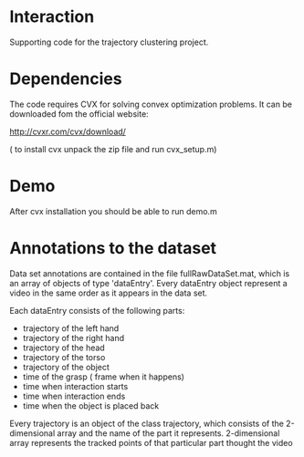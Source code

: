 Interaction
===========

Supporting code for the trajectory clustering project.

Dependencies
===========

The code requires CVX for solving convex optimization problems. It can be downloaded fom the official website:

http://cvxr.com/cvx/download/

( to install cvx unpack the zip file and run cvx_setup.m)


Demo
===========

After cvx installation you should be able to run  demo.m


Annotations to the dataset
===========

Data set annotations are contained in the file fullRawDataSet.mat, which is an
array of objects of type 'dataEntry'. Every dataEntry object represent a video in the same order as it appears in  the data set.

Each dataEntry consists of the following parts: 

- trajectory of the left hand
- trajectory of the right hand
- trajectory of the head
- trajectory of the torso
- trajectory of the object
- time of the grasp ( frame when it happens)
- time when interaction starts
- time when interaction ends
- time when the object is placed back

Every trajectory is an object of the class trajectory, which consists of the 2-dimensional array and the name of the part
it represents. 2-dimensional array represents the tracked points of that particular part thought the video

